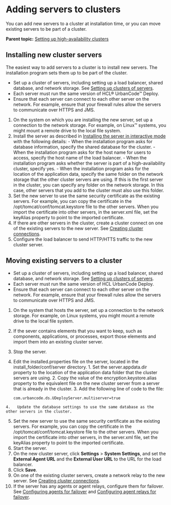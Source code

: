 # Adding servers to clusters

You can add new servers to a cluster at installation time, or you can move existing servers to be part of a cluster.

**Parent topic:** [Setting up high-availability clusters](../topics/server_install_clustered.md)

## Installing new cluster servers

The easiest way to add servers to a cluster is to install new servers. The installation program sets them up to be part of the cluster.

-   Set up a cluster of servers, including setting up a load balancer, shared database, and network storage. See [Setting up clusters of servers](ha_config_server.md).
-   Each server must run the same version of HCL® UrbanCode™ Deploy.
-   Ensure that each server can connect to each other server on the network. For example, ensure that your firewall rules allow the servers to communicate over HTTPS and JMS.

1.   On the system on which you are installing the new server, set up a connection to the network storage. For example, on Linux™ systems, you might mount a remote drive to the local file system.
2.   Install the server as described in [Installing the server in interactive mode](../../com.udeploy.install.doc/topics/server_install_interactive.md) with the following details: 
    -   When the installation program asks for database information, specify the shared database for the cluster.
    -   When the installation program asks for the host name for users to access, specify the host name of the load balancer.
    -   When the installation program asks whether the server is part of a high-availability cluster, specify yes.
    -   When the installation program asks for the location of the application data, specify the same folder on the network storage that the other cluster servers are using. If this is the first server in the cluster, you can specify any folder on the network storage. In this case, other servers that you add to the cluster must also use this folder.
3.   Set the new server to use the same security certificate as the existing servers. For example, you can copy the certificate in the /opt/tomcat/conf/tomcat.keystore file to the other servers. When you import the certificate into other servers, in the server.xml file, set the keyAlias property to point to the imported certificate.
4.   If there are other servers in the cluster, create a cluster connect on one of the existing servers to the new server. See [Creating cluster connections](../../com.udeploy.admin.doc/topics/settings_network.md).
5.   Configure the load balancer to send HTTP/HTTS traffic to the new cluster server. 

## Moving existing servers to a cluster

-   Set up a cluster of servers, including setting up a load balancer, shared database, and network storage. See [Setting up clusters of servers](ha_config_server.md).
-   Each server must run the same version of HCL UrbanCode Deploy.
-   Ensure that each server can connect to each other server on the network. For example, ensure that your firewall rules allow the servers to communicate over HTTPS and JMS.

1.   On the system that hosts the server, set up a connection to the network storage. For example, on Linux systems, you might mount a remote drive to the local file system.
2.   If the sever contains elements that you want to keep, such as components, applications, or processes, export those elements and import them into an existing cluster server. 
3.   Stop the server. 
4.   Edit the installed.properties file on the server, located in the install\_folder/conf/server directory. 
    1.   Set the server.appdata.dir property to the location of the application data folder that the cluster servers are using. 
    2.   Copy the value of the encryption.keystore.alias property to the equivalent file on the new cluster server from a server that is already in the cluster. 
    3.   Add the following line of code to the file: 

        ```
        com.urbancode.ds.UDeployServer.multiserver=true
        ```

    4.   Update the database settings to use the same database as the other servers in the cluster. 
5.   Set the new server to use the same security certificate as the existing servers. For example, you can copy the certificate in the /opt/tomcat/conf/tomcat.keystore file to the other servers. When you import the certificate into other servers, in the server.xml file, set the keyAlias property to point to the imported certificate.
6.   Start the server. 
7.   On the new cluster server, click **Settings** \> **System Settings**, and set the **External Agent URL** and the **External User URL** to the URL for the load balancer. 
8.   Click **Save**. 
9.   On one of the existing cluster servers, create a network relay to the new server. See [Creating cluster connections](../../com.udeploy.admin.doc/topics/settings_network.md).
10.  If the server has any agents or agent relays, configure them for failover. See [Configuring agents for failover](../../com.udeploy.install.doc/topics/configure_agent_failover.md) and [Configuring agent relays for failover](../../com.udeploy.install.doc/topics/configure_relay_failover.md).

